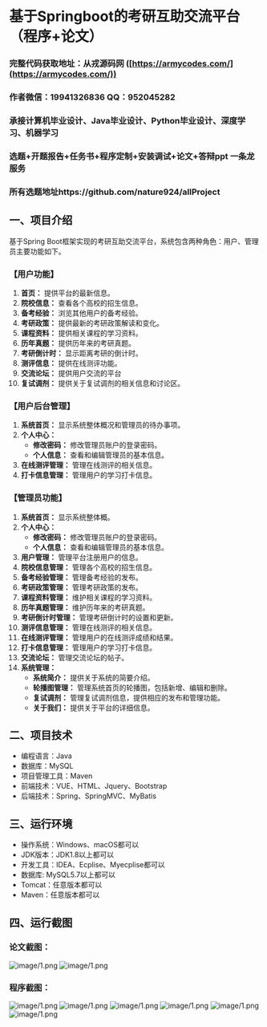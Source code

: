 基于Springboot的考研互助交流平台（程序+论文）
=
### 完整代码获取地址：从戎源码网 ([https://armycodes.com/](https://armycodes.com/))
### 作者微信：19941326836  QQ：952045282 
### 承接计算机毕业设计、Java毕业设计、Python毕业设计、深度学习、机器学习
### 选题+开题报告+任务书+程序定制+安装调试+论文+答辩ppt 一条龙服务
### 所有选题地址https://github.com/nature924/allProject

一、项目介绍
---
基于Spring Boot框架实现的考研互助交流平台，系统包含两种角色：用户、管理员主要功能如下。


### 【用户功能】

1. **首页：** 提供平台的最新信息。
2. **院校信息：** 查看各个高校的招生信息。
3. **备考经验：** 浏览其他用户的备考经验。
4. **考研政策：** 提供最新的考研政策解读和变化。
5. **课程资料：** 提供相关课程的学习资料。
6. **历年真题：** 提供历年来的考研真题。
7. **考研倒计时：** 显示距离考研的倒计时。
8. **测评信息：** 提供在线测评功能。
9. **交流论坛：** 提供用户交流的平台
10. **复试调剂：** 提供关于复试调剂的相关信息和讨论区。

### 【用户后台管理】

1. **系统首页：** 显示系统整体概况和管理员的待办事项。
2. **个人中心：**
   - **修改密码：** 修改管理员账户的登录密码。
   - **个人信息：** 查看和编辑管理员的基本信息。
3. **在线测评管理：** 管理在线测评的相关信息。
4. **打卡信息管理：** 管理用户的学习打卡信息。
   
### 【管理员功能】

1. **系统首页：** 显示系统整体概。
2. **个人中心：**
   - **修改密码：** 修改管理员账户的登录密码。
   - **个人信息：** 查看和编辑管理员的基本信息。
3. **用户管理：** 管理平台注册用户的信息。
4. **院校信息管理：** 管理各个高校的招生信息。
5. **备考经验管理：** 管理备考经验的发布。
6. **考研政策管理：** 管理考研政策的发布。
7. **课程资料管理：** 维护相关课程的学习资料。
8. **历年真题管理：** 维护历年来的考研真题。
9. **考研倒计时管理：** 管理考研倒计时的设置和更新。
10. **测评信息管理：** 管理在线测评的相关信息。
11. **在线测评管理：** 管理用户的在线测评成绩和结果。
12. **打卡信息管理：** 管理用户的学习打卡信息。
13. **交流论坛：** 管理交流论坛的帖子。
14. **系统管理：**
    - **系统简介：** 提供关于系统的简要介绍。
    - **轮播图管理：** 管理系统首页的轮播图，包括新增、编辑和删除。
    - **复试调剂：** 管理复试调剂信息，提供相应的发布和管理功能。
    - **关于我们：** 提供关于平台的详细信息。






二、项目技术
---
- 编程语言：Java
- 数据库：MySQL
- 项目管理工具：Maven
- 前端技术：VUE、HTML、Jquery、Bootstrap
- 后端技术：Spring、SpringMVC、MyBatis

三、运行环境
---
- 操作系统：Windows、macOS都可以
- JDK版本：JDK1.8以上都可以
- 开发工具：IDEA、Ecplise、Myecplise都可以
- 数据库: MySQL5.7以上都可以
- Tomcat：任意版本都可以
- Maven：任意版本都可以

四、运行截图
---
### 论文截图：
![image/1.png](limage/1.png)
![image/1.png](limage/2.png)

### 程序截图：
![image/1.png](image/1.png)
![image/1.png](image/2.png)
![image/1.png](image/3.png)
![image/1.png](image/4.png)
![image/1.png](image/5.png)
![image/1.png](image/6.png)



